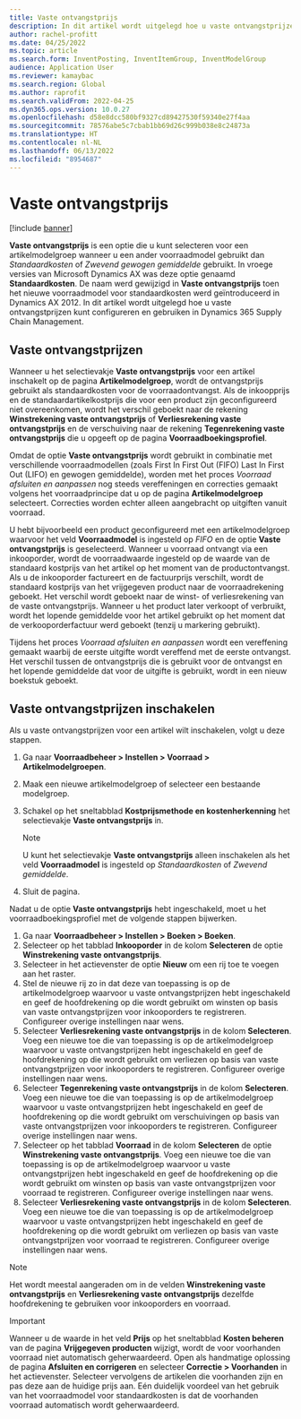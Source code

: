 ```yaml
---
title: Vaste ontvangstprijs
description: In dit artikel wordt uitgelegd hoe u vaste ontvangstprijzen kunt configureren en gebruiken in Microsoft Dynamics 365 Supply Chain Management.
author: rachel-profitt
ms.date: 04/25/2022
ms.topic: article
ms.search.form: InventPosting, InventItemGroup, InventModelGroup
audience: Application User
ms.reviewer: kamaybac
ms.search.region: Global
ms.author: raprofit
ms.search.validFrom: 2022-04-25
ms.dyn365.ops.version: 10.0.27
ms.openlocfilehash: d58e8dcc580bf9327cd89427530f59340e27f4aa
ms.sourcegitcommit: 78576abe5c7cbab1bb69d26c999b038e8c24873a
ms.translationtype: HT
ms.contentlocale: nl-NL
ms.lasthandoff: 06/13/2022
ms.locfileid: "8954687"
---
```

# <a name="fixed-receipt-price"></a>Vaste ontvangstprijs

[!include [banner](../includes/banner.md)]

**Vaste ontvangstprijs** is een optie die u kunt selecteren voor een artikelmodelgroep wanneer u een ander voorraadmodel gebruikt dan *Standaardkosten* of *Zwevend gewogen gemiddelde* gebruikt. In vroege versies van Microsoft Dynamics AX was deze optie genaamd **Standaardkosten**. De naam werd gewijzigd in **Vaste ontvangstprijs** toen het nieuwe voorraadmodel voor standaardkosten werd geïntroduceerd in Dynamics AX 2012. In dit artikel wordt uitgelegd hoe u vaste ontvangstprijzen kunt configureren en gebruiken in Dynamics 365 Supply Chain Management.

## <a name="about-fixed-receipt-prices"></a>Vaste ontvangstprijzen

Wanneer u het selectievakje **Vaste ontvangstprijs** voor een artikel inschakelt op de pagina **Artikelmodelgroep**, wordt de ontvangstprijs gebruikt als standaardkosten voor de voorraadontvangst. Als de inkoopprijs en de standaardartikelkostprijs die voor een product zijn geconfigureerd niet overeenkomen, wordt het verschil geboekt naar de rekening **Winstrekening vaste ontvangstprijs** of **Verliesrekening vaste ontvangstprijs** en de verschuiving naar de rekening **Tegenrekening vaste ontvangstprijs** die u opgeeft op de pagina **Voorraadboekingsprofiel**.

Omdat de optie **Vaste ontvangstprijs** wordt gebruikt in combinatie met verschillende voorraadmodellen (zoals First In First Out (FIFO) Last In First Out (LIFO) en gewogen gemiddelde), worden met het proces *Voorraad afsluiten en aanpassen* nog steeds vereffeningen en correcties gemaakt volgens het voorraadprincipe dat u op de pagina **Artikelmodelgroep** selecteert. Correcties worden echter alleen aangebracht op uitgiften vanuit voorraad.

U hebt bijvoorbeeld een product geconfigureerd met een artikelmodelgroep waarvoor het veld **Voorraadmodel** is ingesteld op *FIFO* en de optie **Vaste ontvangstprijs** is geselecteerd. Wanneer u voorraad ontvangt via een inkooporder, wordt de voorraadwaarde ingesteld op de waarde van de standaard kostprijs van het artikel op het moment van de productontvangst. Als u de inkooporder factureert en de factuurprijs verschilt, wordt de standaard kostprijs van het vrijgegeven product naar de voorraadrekening geboekt. Het verschil wordt geboekt naar de winst- of verliesrekening van de vaste ontvangstprijs. Wanneer u het product later verkoopt of verbruikt, wordt het lopende gemiddelde voor het artikel gebruikt op het moment dat de verkooporderfactuur werd geboekt (tenzij u markering gebruikt).

Tijdens het proces *Voorraad afsluiten en aanpassen* wordt een vereffening gemaakt waarbij de eerste uitgifte wordt vereffend met de eerste ontvangst. Het verschil tussen de ontvangstprijs die is gebruikt voor de ontvangst en het lopende gemiddelde dat voor de uitgifte is gebruikt, wordt in een nieuw boekstuk geboekt.

## <a name="enable-fixed-receipt-prices"></a>Vaste ontvangstprijzen inschakelen

Als u vaste ontvangstprijzen voor een artikel wilt inschakelen, volgt u deze stappen.

1. Ga naar **Voorraadbeheer \> Instellen \> Voorraad \> Artikelmodelgroepen**.
2. Maak een nieuwe artikelmodelgroep of selecteer een bestaande modelgroep.
3. Schakel op het sneltabblad **Kostprijsmethode en kostenherkenning** het selectievakje **Vaste ontvangstprijs** in.

    > [!NOTE]
    > U kunt het selectievakje **Vaste ontvangstprijs** alleen inschakelen als het veld **Voorraadmodel** is ingesteld op *Standaardkosten* of *Zwevend gemiddelde*.

4. Sluit de pagina.

Nadat u de optie **Vaste ontvangstprijs** hebt ingeschakeld, moet u het voorraadboekingsprofiel met de volgende stappen bijwerken.

1. Ga naar **Voorraadbeheer \> Instellen \> Boeken \> Boeken**.
1. Selecteer op het tabblad **Inkooporder** in de kolom **Selecteren** de optie **Winstrekening vaste ontvangstprijs**.
1. Selecteer in het actievenster de optie **Nieuw** om een rij toe te voegen aan het raster.
1. Stel de nieuwe rij zo in dat deze van toepassing is op de artikelmodelgroep waarvoor u vaste ontvangstprijzen hebt ingeschakeld en geef de hoofdrekening op die wordt gebruikt om winsten op basis van vaste ontvangstprijzen voor inkooporders te registreren. Configureer overige instellingen naar wens.
1. Selecteer **Verliesrekening vaste ontvangstprijs** in de kolom **Selecteren**. Voeg een nieuwe toe die van toepassing is op de artikelmodelgroep waarvoor u vaste ontvangstprijzen hebt ingeschakeld en geef de hoofdrekening op die wordt gebruikt om verliezen op basis van vaste ontvangstprijzen voor inkooporders te registreren. Configureer overige instellingen naar wens.
1. Selecteer **Tegenrekening vaste ontvangstprijs** in de kolom **Selecteren**. Voeg een nieuwe toe die van toepassing is op de artikelmodelgroep waarvoor u vaste ontvangstprijzen hebt ingeschakeld en geef de hoofdrekening op die wordt gebruikt om verschuivingen op basis van vaste ontvangstprijzen voor inkooporders te registreren. Configureer overige instellingen naar wens.
1. Selecteer op het tabblad **Voorraad** in de kolom **Selecteren** de optie **Winstrekening vaste ontvangstprijs**. Voeg een nieuwe toe die van toepassing is op de artikelmodelgroep waarvoor u vaste ontvangstprijzen hebt ingeschakeld en geef de hoofdrekening op die wordt gebruikt om winsten op basis van vaste ontvangstprijzen voor voorraad te registreren. Configureer overige instellingen naar wens.
1. Selecteer **Verliesrekening vaste ontvangstprijs** in de kolom **Selecteren**. Voeg een nieuwe toe die van toepassing is op de artikelmodelgroep waarvoor u vaste ontvangstprijzen hebt ingeschakeld en geef de hoofdrekening op die wordt gebruikt om verliezen op basis van vaste ontvangstprijzen voor voorraad te registreren. Configureer overige instellingen naar wens.

> [!NOTE]
> Het wordt meestal aangeraden om in de velden **Winstrekening vaste ontvangstprijs** en **Verliesrekening vaste ontvangstprijs** dezelfde hoofdrekening te gebruiken voor inkooporders en voorraad.

> [!IMPORTANT]
> Wanneer u de waarde in het veld **Prijs** op het sneltabblad **Kosten beheren** van de pagina **Vrijgegeven producten** wijzigt, wordt de voor voorhanden voorraad niet automatisch geherwaardeerd. Open als handmatige oplossing de pagina **Afsluiten en corrigeren** en selecteer **Correctie \> Voorhanden** in het actievenster. Selecteer vervolgens de artikelen die voorhanden zijn en pas deze aan de huidige prijs aan. Eén duidelijk voordeel van het gebruik van het voorraadmodel voor standaardkosten is dat de voorhanden voorraad automatisch wordt geherwaardeerd.
